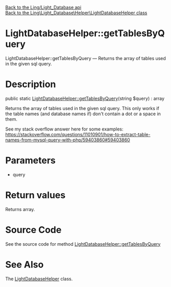 [Back to the Ling/Light_Database api](https://github.com/lingtalfi/Light_Database/blob/master/doc/api/Ling/Light_Database.md)<br>
[Back to the Ling\Light_Database\Helper\LightDatabaseHelper class](https://github.com/lingtalfi/Light_Database/blob/master/doc/api/Ling/Light_Database/Helper/LightDatabaseHelper.md)


LightDatabaseHelper::getTablesByQuery
================



LightDatabaseHelper::getTablesByQuery — Returns the array of tables used in the given sql query.




Description
================


public static [LightDatabaseHelper::getTablesByQuery](https://github.com/lingtalfi/Light_Database/blob/master/doc/api/Ling/Light_Database/Helper/LightDatabaseHelper/getTablesByQuery.md)(string $query) : array




Returns the array of tables used in the given sql query.
This only works if the table names (and database names if) don't contain a dot or a space in them.

See my stack overflow answer here for some examples:
https://stackoverflow.com/questions/11010901/how-to-extract-table-names-from-mysql-query-with-php/59403860#59403860




Parameters
================


- query

    


Return values
================

Returns array.








Source Code
===========
See the source code for method [LightDatabaseHelper::getTablesByQuery](https://github.com/lingtalfi/Light_Database/blob/master/Helper/LightDatabaseHelper.php#L25-L37)


See Also
================

The [LightDatabaseHelper](https://github.com/lingtalfi/Light_Database/blob/master/doc/api/Ling/Light_Database/Helper/LightDatabaseHelper.md) class.



